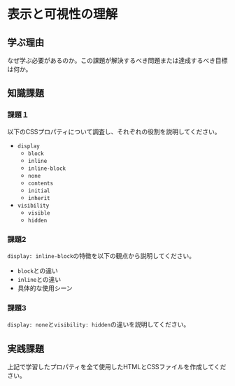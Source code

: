 # 表示と可視性の理解

## 学ぶ理由

なぜ学ぶ必要があるのか。この課題が解決するべき問題または達成するべき目標は何か。

## 知識課題

### 課題１

以下のCSSプロパティについて調査し、それぞれの役割を説明してください。

- `display`
  - `block`
  - `inline`
  - `inline-block`
  - `none`
  - `contents`
  - `initial`
  - `inherit`
- `visibility`
  - `visible`
  - `hidden`

### 課題2

`display: inline-block`の特徴を以下の観点から説明してください。

- `block`との違い
- `inline`との違い
- 具体的な使用シーン

### 課題3

`display: none`と`visibility: hidden`の違いを説明してください。

## 実践課題

上記で学習したプロパティを全て使用したHTMLとCSSファイルを作成してください。
